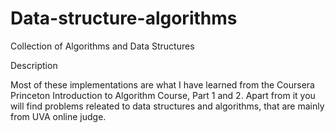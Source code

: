 # Data-structure-algorithms

Collection of Algorithms and Data Structures

Description

Most of these implementations are what I have learned from the Coursera Princeton Introduction to Algorithm Course, Part 1 and 2.
Apart from it you will find problems releated to data structures and algorithms, that are mainly from UVA online judge.
